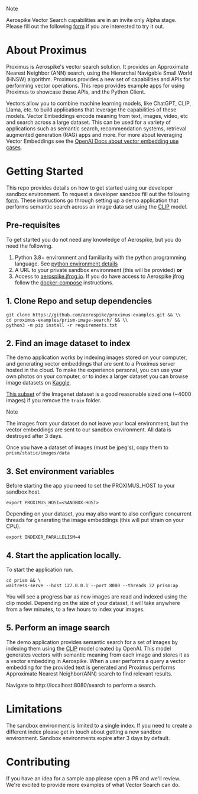 > [!NOTE]
> Aerospike Vector Search capabilities are in an invite only Alpha stage. Please
> fill out the following [form](https://aerospike.com/lp/aerospike-vector-developer-program-sign-up/) if you are interested to try it out. 

# About Proximus
Proximus is Aerospike's vector search solution. It provides an Approximate Nearest Neighbor (ANN)
search, using the Hierarchal Navigable Small World (HNSW) algorithm. Proximus provides a new
set of capabilities and APIs for performing vector operations. This repo provides example apps for 
using Proximus to showcase these APIs, and the Python Client.

Vectors allow you to combine machine learning models, like ChatGPT, CLIP, Llama, etc.
to build applications that leverage the capabilities of these models. Vector Embeddings
encode meaning from text, images, video, etc and search across a large dataset.
This can be used for a variety of applications such as semantic search, recommendation systems,
retrieval augmented generation (RAG) apps and more. For more about leveraging Vector Embeddings
see the [OpenAI Docs about vector embedding use cases](https://platform.openai.com/docs/guides/embeddings/use-cases). 

# Getting Started
This repo provides details on how to get started using our developer sandbox
environment. To request a developer sandbox fill out the following [form](https://aerospike.com/lp/aerospike-vector-developer-program-sign-up/). These instructions go through setting up a
demo application that performs semantic search across an image data set using the [CLIP](https://arxiv.org/abs/2103.00020) model. 

## Pre-requisites
To get started you do not need any knowledge of Aerospike, but you do need the following.

1. Python 3.8+ environment and familiarity with the python programming language. See [python environment details](./prism-image-search/README.md#setup-python-virtual-environment)
1. A URL to your private sandbox environment (this will be provided) **or**
1. Access to [aerospike.jfrog.io](https://aerospike.jfrog.io/ui/login/). If you do have access
to Aerospike jfrog follow the [docker-compose](./prism-image-search/README.md#install-using-docker-compose) instructions.


## 1. Clone Repo and setup dependencies

```
git clone https://github.com/aerospike/proximus-examples.git && \\
cd proximus-examples/prism-image-search/ && \\
python3 -m pip install -r requirements.txt
```

## 2. Find an image dataset to index

The demo application works by indexing images stored on your computer, and 
generating vector embeddings that are sent to a Proximus server hosted in the cloud.
To make the experience personal, you can use your own photos on your computer, or to index
a larger dataset you can browse image datasets on [Kaggle](https://www.kaggle.com/datasets).  

[This subset](https://www.kaggle.com/datasets/ifigotin/imagenetmini-1000) of the Imagenet
dataset is a good reasonable sized one (~4000 images) if you remove the `train` folder. 

> [!NOTE]
> The images from your dataset do not leave your local environment, but the vector embeddings
> are sent to our sandbox environment. All data is destroyed after 3 days.

Once you have a dataset of images (must be jpeg's), copy them to `prism/static/images/data`

## 3. Set environment variables
Before starting the app you need to set the PROXIMUS_HOST to your sandbox host. 

```
export PROXIMUS_HOST=<SANDBOX-HOST>
```
Depending on your dataset, you may also want to also configure concurrent threads 
for generating the image embeddings (this will put strain on your CPU).

```
export INDEXER_PARALLELISM=4
```

## 4. Start the application locally.
To start the application run.
```
cd prism && \
waitress-serve --host 127.0.0.1 --port 8080 --threads 32 prism:ap
```
You will see a progress bar as new images are read and indexed using the clip model.
Depending on the size of your dataset, it will take anywhere from a few minutes, to
a few hours to index your images. 

## 5. Perform an image search
The demo application provides semantic search for a set of images
by indexing them using the [CLIP](https://huggingface.co/sentence-transformers/clip-ViT-B-32-multilingual-v1)
model created by OpenAI. This model generates vectors with semantic meaning 
from each image and stores it as a vector embedding in Aerospike. When a user
performs a query a vector embedding for the provided text is generated and
Proximus performs Approximate Nearest Neighbor(ANN) search to find relevant results.

Navigate to http://localhost:8080/search to perform a search. 

# Limitations
The sandbox environment is limited to a single index. If you need to create a different
index please get in touch about getting a new sandbox environment. Sandbox environments
expire after 3 days by default.

# Contributing
If you have an idea for a sample app please open a PR and we'll review. We're excited to provide more examples
of what Vector Search can do. 